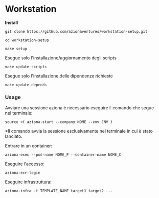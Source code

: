 # Workstation 

**Install**

    git clone https://github.com/azionaventures/workstation-setup.git

    cd workstation-setup
    
    make setup


Esegue solo l'installazione/aggiornamento degli scripts

    make update-scripts 

Esegue solo l'installazione delle dipendenze richieste

    make update-depends

### Usage

Avviare una sessione aziona è necessario eseguire il comando che segue nel terminale:

    source <( aziona-start --company NOME --env ENV )

*Il comando avvia la sessione esclusivamente nel terminale in cui è stato lanciato.

Entrare in un container:

    aziona-exec --pod-name NOME_P --container-name NOME_C

Eseguire l'accesso:

    aziona-ecr-login

Eseguire infrastruttura:

    aziona-infra -t TEMPLATE_NAME target1 target2 ...